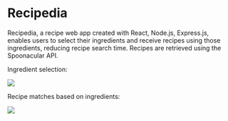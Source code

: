 # Recipedia
Recipedia, a recipe web app created with React, Node.js, Express.js, enables users to select their ingredients and receive recipes using those ingredients, reducing recipe search time. Recipes are retrieved using the Spoonacular API.

Ingredient selection:

![](RecipediaGif1.gif)

Recipe matches based on ingredients:

![](RecipediaGif2.gif)
